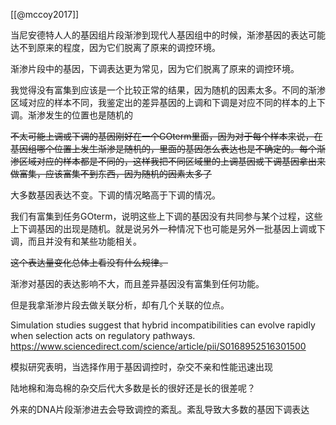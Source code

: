 [[@mccoy2017]]

当尼安德特人人的基因组片段渐渗到现代人基因组中的时候，渐渗基因的表达可能达不到原来的程度，因为它们脱离了原来的调控环境。

渐渗片段中的基因，下调表达更为常见，因为它们脱离了原来的调控环境。

我觉得没有富集到应该是一个比较正常的结果，因为随机的因素太多。不同的渐渗区域对应的样本不同，我鉴定出的差异基因的上调和下调是对应不同的样本的上下调。渐渗发生的位置也是随机的

~~不太可能上调或下调的基因刚好在一个GOterm里面，因为对于每个样本来说，在基因组哪个位置上发生渐渗是随机的，里面的基因怎么表达也是不确定的。每个渐渗区域对应的样本都是不同的，这样我把不同区域里的上调基因或下调基因拿出来做富集，应该富集不到东西，因为随机的因素太多了~~



大多数基因表达不变。下调的情况略高于下调的情况。

我们有富集到任务GOterm，说明这些上下调的基因没有共同参与某个过程，这些上下调基因的出现是随机。就是说另外一种情况下也可能是另外一批基因上调或下调，而且并没有和某些功能相关。

~~这个表达量变化总体上看没有什么规律。~~

渐渗对基因的表达影响不大，而且差异基因没有富集到任何功能。

但是我拿渐渗片段去做关联分析，却有几个关联的位点。


Simulation studies suggest that hybrid incompatibilities can evolve rapidly when selection acts on regulatory pathways.
https://www.sciencedirect.com/science/article/pii/S0168952516301500

模拟研究表明，当选择作用于基因调控时，杂交不亲和性能迅速出现

陆地棉和海岛棉的杂交后代大多数是长的很好还是长的很差呢？

外来的DNA片段渐渗进去会导致调控的紊乱。紊乱导致大多数的基因下调表达